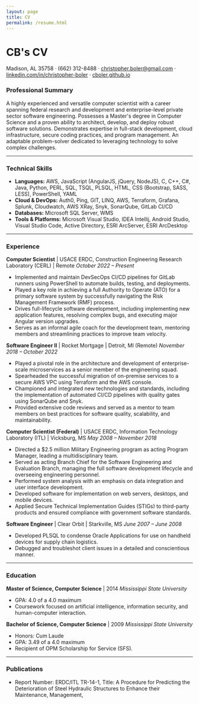 ```yaml
---
layout: page
title: CV
permalink: /resume.html
---
```


# CB's CV

Madison, AL 35758 · (662) 312-8488 · christopher.boler@gmail.com · [linkedin.com/in/christopher-boler](https://www.linkedin.com/in/christopher-boler-816422139) · [cboler.github.io](https://cboler.github.io)

### Professional Summary
A highly experienced and versatile computer scientist with a career spanning federal research and development and enterprise-level private sector software engineering. Possesses a Master's degree in Computer Science and a proven ability to architect, develop, and deploy robust software solutions. Demonstrates expertise in full-stack development, cloud infrastructure, secure coding practices, and program management. An adaptable problem-solver dedicated to leveraging technology to solve complex challenges.

---
### Technical Skills
* **Languages:** AWS, JavaScript (AngularJS, jQuery, NodeJS), C, C++, C#, Java, Python, PERL, SQL, TSQL, PLSQL, HTML, CSS (Bootstrap, SASS, LESS), PowerShell, YAML
* **Cloud & DevOps:** Auth0, Ping, GIT, LINQ, AWS, Terraform, Grafana, Splunk, Cloudwatch, AWS XRay, Snyk, SonarQube, GitLab CI/CD
* **Databases:** Microsoft SQL Server, WMS
* **Tools & Platforms:** Microsoft Visual Studio, IDEA Intellij, Android Studio, Visual Studio Code, Active Directory, ESRI ArcServer, ESRI ArcDesktop

---
### Experience
**Computer Scientist** | USACE ERDC, Construction Engineering Research Laboratory (CERL) | Remote
*October 2022 – Present*
* Implemented and maintain DevSecOps CI/CD pipelines for GitLab runners using PowerShell to automate builds, testing, and deployments.
* Played a key role in achieving a full Authority to Operate (ATO) for a primary software system by successfully navigating the Risk Management Framework (RMF) process.
* Drives full-lifecycle software development, including implementing new application features, resolving complex bugs, and executing major Angular version upgrades.
* Serves as an informal agile coach for the development team, mentoring members and streamlining practices to improve team velocity.

**Software Engineer II** | Rocket Mortgage | Detroit, MI (Remote)
*November 2018 – October 2022*
* Played a pivotal role in the architecture and development of enterprise-scale microservices as a senior member of the engineering squad.
* Spearheaded the successful migration of on-premise services to a secure AWS VPC using Terraform and the AWS console.
* Championed and integrated new technologies and standards, including the implementation of automated CI/CD pipelines with quality gates using SonarQube and Snyk.
* Provided extensive code reviews and served as a mentor to team members on best practices for software quality, scalability, and maintainability.

**Computer Scientist (Federal)** | USACE ERDC, Information Technology Laboratory (ITL) | Vicksburg, MS
*May 2008 – November 2018*
* Directed a $2.5 million Military Engineering program as acting Program Manager, leading a multidisciplinary team.
* Served as acting Branch Chief for the Software Engineering and Evaluation Branch, managing the full software development lifecycle and overseeing engineering personnel.
* Performed system analysis with an emphasis on data integration and user interface development.
* Developed software for implementation on web servers, desktops, and mobile devices.
* Applied Secure Technical Implementation Guides (STIGs) to third-party products and ensured compliance with government software standards.

**Software Engineer** | Clear Orbit | Starkville, MS
*June 2007 – June 2008*
* Developed PLSQL to condense Oracle Applications for use on handheld devices for supply chain logistics.
* Debugged and troubleshot client issues in a detailed and conscientious manner.

---
### Education
**Master of Science, Computer Science** | 2014
*Mississippi State University*
* GPA: 4.0 of a 4.0 maximum
* Coursework focused on artificial intelligence, information security, and human-computer interaction.

**Bachelor of Science, Computer Science** | 2009
*Mississippi State University*
* Honors: Cum Laude
* GPA: 3.49 of a 4.0 maximum
* Recipient of OPM Scholarship for Service (SFS).

---
### Publications
* Report Number: ERDC/ITL TR-14-1, Title: A Procedure for Predicting the Deterioration of Steel Hydraulic Structures to Enhance their Maintenance, Management,